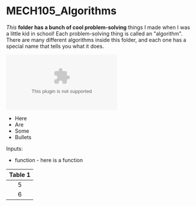 # MECH105_Algorithms

*This* **folder has a bunch of cool problem-solving** things I made when I was a little kid in school! Each problem-solving thing is called an "algorithm". There are many different algorithms inside this folder, and each one has a special name that tells you what it does.

![Answer Michael's Question](google.com)

* Here
* Are 
* Some 
* Bullets

Inputs:

* function - here is a function

| Table 1|
|:----:|
|5|
|6|